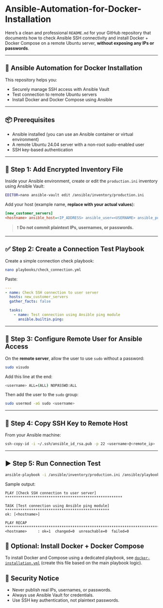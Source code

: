 # Ansible-Automation-for-Docker-Installation

Here’s a clean and professional `README.md` for your GitHub repository that documents how to check Ansible SSH connectivity and install Docker + Docker Compose on a remote Ubuntu server, **without exposing any IPs or passwords**.

---

## 🚀 Ansible Automation for Docker Installation

This repository helps you:

* Securely manage SSH access with Ansible Vault
* Test connection to remote Ubuntu servers
* Install Docker and Docker Compose using Ansible

---

## 📦 Prerequisites

* Ansible installed (you can use an Ansible container or virtual environment)
* A remote Ubuntu 24.04 server with a non-root sudo-enabled user
* SSH key-based authentication

---

## 🔐 Step 1: Add Encrypted Inventory File

Inside your Ansible environment, create or edit the `production.ini` inventory using Ansible Vault:

```bash
EDITOR=nano ansible-vault edit /ansible/inventory/production.ini
```

Add your host (example name, **replace with your actual values**):

```ini
[new_customer_servers]
<hostname> ansible_host=<IP_ADDRESS> ansible_user=<USERNAME> ansible_port=22
```

> ❗ **Do not commit plaintext IPs, usernames, or passwords.**

---

## ✅ Step 2: Create a Connection Test Playbook

Create a simple connection check playbook:

```bash
nano playbooks/check_connection.yml
```

Paste:

```yaml
---
- name: Check SSH connection to user server
  hosts: new_customer_servers
  gather_facts: false

  tasks:
    - name: Test connection using Ansible ping module
      ansible.builtin.ping:
```

---

## 🔧 Step 3: Configure Remote User for Ansible Access

On the **remote server**, allow the user to use `sudo` without a password:

```bash
sudo visudo
```

Add this line at the end:

```bash
<username> ALL=(ALL) NOPASSWD:ALL
```

Then add the user to the `sudo` group:

```bash
sudo usermod -aG sudo <username>
```

---

## 🔑 Step 4: Copy SSH Key to Remote Host

From your Ansible machine:

```bash
ssh-copy-id -i ~/.ssh/ansible_id_rsa.pub -p 22 <username>@<remote_ip>
```

---

## ▶️ Step 5: Run Connection Test

```bash
ansible-playbook -i /ansible/inventory/production.ini /ansible/playbooks/check_connection.yml --ask-vault-pass
```

Sample output:

```text
PLAY [Check SSH connection to user server] ******************************************************

TASK [Test connection using Ansible ping module] ************************************************
ok: [<hostname>]

PLAY RECAP **************************************************************************************
<hostname>     : ok=1  changed=0  unreachable=0  failed=0
```

 

## 🐳 Optional: Install Docker + Docker Compose

To install Docker and Compose using a dedicated playbook, see [`docker-installation.yml`](./playbooks/docker-installation.yml) (create this file based on the main playbook logic).

 

## 🛑 Security Notice

* Never publish real IPs, usernames, or passwords.
* Always use Ansible Vault for credentials.
* Use SSH key authentication, not plaintext passwords.


